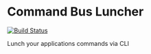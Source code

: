 # Command Bus Luncher

[![Build Status](https://travis-ci.org/ClearcodeHQ/command-bus-launcher.svg?branch=master)](https://travis-ci.org/ClearcodeHQ/command-bus-launcher)

Lunch your applications commands via CLI
